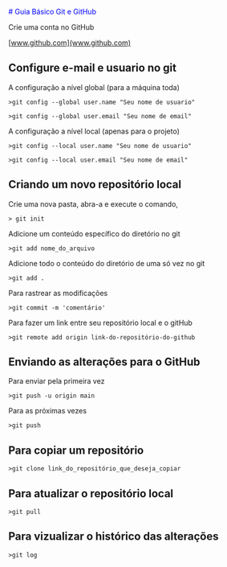 <font color="blue"> # Guia Básico Git e GitHub</font>

Crie uma conta no GitHub

[www.github.com](www.github.com)

## Configure e-mail e usuario no git

A configuração a nível global (para a máquina toda)

```>git config --global user.name "Seu nome de usuario"```

```>git config --global user.email "Seu nome de email"```

A configuração a nível local (apenas para o projeto)

```>git config --local user.name "Seu nome de usuario"```

```>git config --local user.email "Seu nome de email"```

## Criando um novo repositório local

Crie uma nova pasta, abra-a e execute o comando,

```> git init```

Adicione um conteúdo específico do diretório no git

```>git add nome_do_arquivo```

Adicione todo o conteúdo do diretório de uma só vez no git

```>git add .```

Para rastrear as modificações

```>git commit -m 'comentário'```

Para fazer um link entre seu repositório local e o gitHub

```>git remote add origin link-do-repositório-do-github```

## Enviando as alterações para o GitHub

Para enviar pela primeira vez

```>git push -u origin main```

Para as próximas vezes

```>git push```

## Para copiar um repositório

```>git clone link_do_repositório_que_deseja_copiar```

## Para atualizar o repositório local

```>git pull```

## Para vizualizar o histórico das alterações

```>git log```
